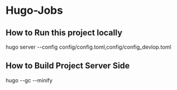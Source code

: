 # Hugo-Jobs
## How to Run this project locally
hugo server --config config/config.toml,config/config_devlop.toml

## How to Build Project Server Side
hugo --gc --minify